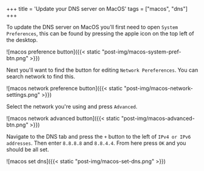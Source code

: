 +++
title = 'Update your DNS server on MacOS'
tags = ["macos", "dns"]
+++

To update the DNS server on MacOS you'll first need to open `System Preferences`, this can be found by pressing the apple icon on the top left of the desktop.

![macos preference button]({{< static "post-img/macos-system-pref-btn.png" >}})

Next you'll want to find the button for editing `Network Pereferences`. You can search network to find this.

![macos network preference button]({{< static "post-img/macos-network-settings.png" >}})

Select the network you're using and press `Advanced`.

![macos network advanced button]({{< static "post-img/macos-advanced-btn.png" >}})

Navigate to the DNS tab and press the `+` button to the left of `IPv4 or IPv6 addresses`. Then enter `8.8.8.8` and `8.8.4.4`. From here press `OK` and you should be all set.

![macos set dns]({{< static "post-img/macos-set-dns.png" >}})
